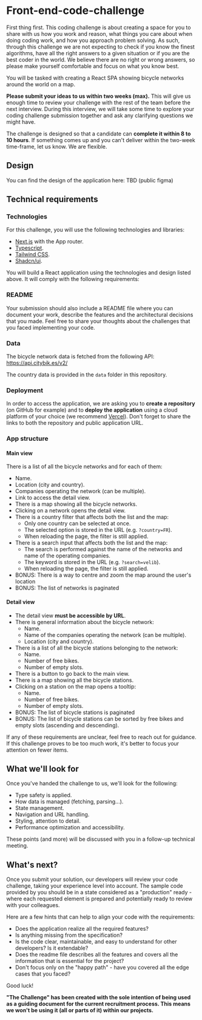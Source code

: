 # Front-end-code-challenge

First thing first. This coding challenge is about creating a space for you to share with us how you work and reason, what things you care about when doing coding work, and how you approach problem solving. As such, through this challenge we are not expecting to check if you know the finest algorithms, have all the right answers to a given situation or if you are the best coder in the world. We believe there are no right or wrong answers, so please make yourself comfortable and focus on what you know best.

You will be tasked with creating a React SPA showing bicycle networks around the world on a map.

**Please submit your ideas to us within two weeks (max).** This will give us enough time to review your challenge with the rest of the team before the next interview. During this interview, we will take some time to explore your coding challenge submission together and ask any clarifying questions we might have.

The challenge is designed so that a candidate can **complete it within 8 to 10 hours**. If something comes up and you can't deliver within the two-week time-frame, let us know. We are flexible.

## Design

You can find the design of the application here: TBD (public figma)

## Technical requirements

### Technologies

For this challenge, you will use the following technologies and libraries:

- [Next.js](https://nextjs.org/) with the App router.
- [Typescript](https://www.typescriptlang.org/).
- [Tailwind CSS](https://tailwindcss.com/).
- [Shadcn/ui](https://ui.shadcn.com/).

You will build a React application using the technologies and design listed above. It will comply with the following requirements:

### README

Your submission should also include a README file where you can document your work, describe the features and the architectural decisions that you made. Feel free to share your thoughts about the challenges that you faced implementing your code.

### Data

The bicycle network data is fetched from the following API: https://api.citybik.es/v2/

The country data is provided in the `data` folder in this repository.

### Deployment

In order to access the application, we are asking you to **create a repository** (on GitHub for example) and to **deploy the application** using a cloud platform of your choice (we recommend [Vercel](https://vercel.com/)). Don't forget to share the links to both the repository and public application URL.

### App structure

#### Main view

There is a list of all the bicycle networks and for each of them:

- Name.
- Location (city and country).
- Companies operating the network (can be multiple).
- Link to access the detail view.
- There is a map showing all the bicycle networks.
- Clicking on a network opens the detail view.
- There is a country filter that affects both the list and the map:
  - Only one country can be selected at once.
  - The selected option is stored in the URL (e.g. `?country=FR`).
  - When reloading the page, the filter is still applied.
- There is a search input that affects both the list and the map:
  - The search is performed against the name of the networks and name of the operating companies.
  - The keyword is stored in the URL (e.g. `?search=velib`).
  - When reloading the page, the filter is still applied.
- BONUS: There is a way to centre and zoom the map around the user's location
- BONUS: The list of networks is paginated

#### Detail view

- The detail view **must be accessible by URL**.
- There is general information about the bicycle network:
  - Name.
  - Name of the companies operating the network (can be multiple).
  - Location (city and country).
- There is a list of all the bicycle stations belonging to the network:
  - Name.
  - Number of free bikes.
  - Number of empty slots.
- There is a button to go back to the main view. 
- There is a map showing all the bicycle stations.
- Clicking on a station on the map opens a tooltip:
  - Name.
  - Number of free bikes.
  - Number of empty slots.
- BONUS: The list of bicycle stations is paginated
- BONUS: The list of bicycle stations can be sorted by free bikes and empty slots (ascending and descending).

If any of these requirements are unclear, feel free to reach out for guidance. If this challenge proves to be too much work, it's better to focus your attention on fewer items.

## What we'll look for

Once you've handed the challenge to us, we'll look for the following:

- Type safety is applied.
- How data is managed (fetching, parsing...).
- State management.
- Navigation and URL handling.
- Styling, attention to detail.
- Performance optimization and accessibility.

These points (and more) will be discussed with you in a follow-up technical meeting.

## What's next?

Once you submit your solution, our developers will review your code challenge, taking your experience level into account. The sample code provided by you should be in a state considered as a "production" ready - where each requested element is prepared and potentially ready to review with your colleagues.

Here are a few hints that can help to align your code with the requirements:

- Does the application realize all the required features?
- Is anything missing from the specification?
- Is the code clear, maintainable, and easy to understand for other developers? Is it extendable?
- Does the readme file describes all the features and covers all the information that is essential for the project?
- Don't focus only on the "happy path" - have you covered all the edge cases that you faced?

Good luck!

**"The Challenge" has been created with the sole intention of being used as a guiding document for the current recruitment process. This means we won't be using it (all or parts of it) within our projects.**

